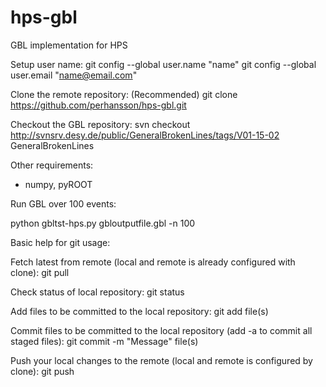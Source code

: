 hps-gbl
=======

GBL implementation for HPS


Setup user name: git config --global user.name "name" git config --global user.email "name@email.com"

Clone the remote repository: (Recommended) git clone https://github.com/perhansson/hps-gbl.git 

Checkout the GBL repository: svn checkout http://svnsrv.desy.de/public/GeneralBrokenLines/tags/V01-15-02 GeneralBrokenLines

Other requirements:
- numpy, pyROOT


Run GBL over 100 events:

python gbltst-hps.py gbloutputfile.gbl -n 100



Basic help for git usage:

Fetch latest from remote (local and remote is already configured with clone): git pull

Check status of local repository: git status

Add files to be committed to the local repository: git add file(s)

Commit files to be committed to the local repository (add -a to commit all staged files): git commit -m "Message" file(s)

Push your local changes to the remote (local and remote is configured by clone): git push

